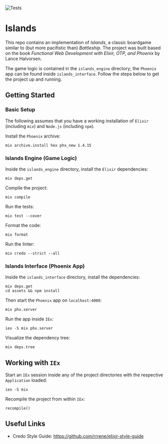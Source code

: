 ![Tests](https://github.com/moritzploss/islands/workflows/Tests/badge.svg)

# Islands

This repo contains an implementation of *Islands*, a classic boardgame similar to (but more pacifistic than) *Battleship*. The project was built based on the book
*Functional Web Development with Elixir, OTP, and Phoenix* by Lance Halvorsen.

The game logic is contained in the `islands_engine` directory; the `Phoenix` app
can be found inside `islands_interface`. Follow the steps below to get the
project up and running. 

## Getting Started

### Basic Setup

The following assumes that you have a working installation of `Elixir`
(including `mix`) and `Node.js` (including `npm`).

Install the `Phoenix` archive:

    mix archive.install hex phx_new 1.4.15

### Islands Engine (Game Logic)

Inside the `islands_engine` directory, install the `Elixir` dependencies:

    mix deps.get

Compile the project:

    mix compile

Run the tests:

    mix test --cover

Format the code:

    mix format

Run the linter:

    mix credo --strict --all

### Islands Interface (Phoenix App)

Inside the `islands_interface` directory, install the dependencies:

    mix deps.get
    cd assets && npm install

Then start the `Phoenix` app on `localhost:4000`:

    mix phx.server

Run the app inside `IEx`:

    iex -S mix phx.server

Visualize the dependency tree:

    mix deps.tree

## Working with `IEx`

Start an `IEx` session inside any of the project directories with the
respective `Application` loaded:

    iex -S mix

Recompile the project from within `IEx`:

    recompile()

## Useful Links

- Credo Style Guide: https://github.com/rrrene/elixir-style-guide